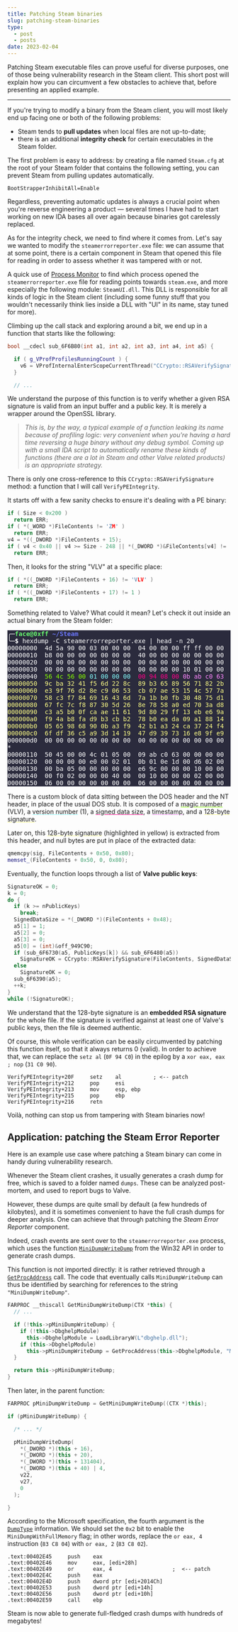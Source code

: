 ```yaml
---
title: Patching Steam binaries
slug: patching-steam-binaries
type:
  - post
  - posts
date: 2023-02-04
---
```


Patching Steam executable files can prove useful for diverse purposes, one of those being vulnerability research in the Steam client. This short post will explain how you can circumvent a few obstacles to achieve that, before presenting an applied example.

<!--more-->

---

If you're trying to modify a binary from the Steam client, you will most likely end up facing one or both of the following problems:

* Steam tends to **pull updates** when local files are not up-to-date;
* there is an additional **integrity check** for certain executables in the Steam folder.

The first problem is easy to address: by creating a file named `Steam.cfg` at the root of your Steam folder that contains the following setting,
you can prevent Steam from pulling updates automatically.

```
BootStrapperInhibitAll=Enable
```

Regardless, preventing automatic updates is always a crucial point when you're reverse engineering a product &mdash; several times I have had to start working on new IDA bases all over again because binaries got carelessly replaced.

As for the integrity check, we need to find where it comes from. Let's say we wanted to modify the `steamerrorreporter.exe` file: we can assume that at some point, there is a certain component in Steam that opened this file for reading in order to assess whether it was tampered with or not.

A quick use of [Process Monitor](https://learn.microsoft.com/en-us/sysinternals/downloads/procmon) to find which process opened the `steamerrorreporter.exe` file for reading points towards `steam.exe`, and more especially the following module: `SteamUI.dll`. This DLL is responsible for all kinds of logic in the Steam client (including some funny stuff that you wouldn't necessarily think lies inside a DLL with "UI" in its name, stay tuned for more).

Climbing up the call stack and exploring around a bit, we end up in a function that starts like the following:

```cpp
bool __cdecl sub_6F6B80(int a1, int a2, int a3, int a4, int a5) {

  if ( g_VProfProfilesRunningCount ) {
    v6 = VProfInternalEnterScopeCurrentThread("CCrypto::RSAVerifySignature");
  }

  // ...
```

We understand the purpose of this function is to verify whether a given RSA signature is valid from an input buffer and a public key. It is merely a wrapper around the OpenSSL library.

> *This is, by the way, a typical example of a function leaking its name because of profiling logic: very convenient when you're having a hard time reversing a huge binary without any debug symbol. Coming up with a small IDA script to automatically rename these kinds of functions (there are a lot in Steam and other Valve related products) is an appropriate strategy.*

There is only one cross-reference to this `CCrypto::RSAVerifySignature` method: a function that I will call `VerifyPEIntegrity`.

It starts off with a few sanity checks to ensure it's dealing with a PE binary:

```cpp
if ( Size < 0x200 )
  return ERR;
if ( *(_WORD *)FileContents != 'ZM' )
  return ERR;
v4 = *((_DWORD *)FileContents + 15);
if ( v4 < 0x40 || v4 >= Size - 248 || *(_DWORD *)&FileContents[v4] != 'EP' )
  return ERR;
```

Then, it looks for the string "VLV" at a specific place:

```cpp
if ( *((_DWORD *)FileContents + 16) != 'VLV' )
  return ERR;
if ( *((_DWORD *)FileContents + 17) != 1 )
  return ERR;
```

Something related to Valve? What could it mean? Let's check it out inside an actual binary from the Steam folder:

<pre style="background:rgba(20,20,40,0.9); white-space: pre;">
<span style="color:#fff">╭─</span><b><span style="color:#67F86F">face@0xff</span></b><span style="color:#fff"> </span><b><span style="color:#6A76FB">~/Steam </span></b><span style="color:#fff"></span>
<span style="color:#fff">╰─</span><b><span style="color:#fff">$</span></b><span style="color:#fff"> hexdump -C steamerrorreporter.exe | head -n 20</span>
<span style="color:#fff">00000000  4d 5a 90 00 03 00 00 00  04 00 00 00 ff ff 00 00  |MZ..............|</span>
<span style="color:#fff">00000010  b8 00 00 00 00 00 00 00  40 00 00 00 00 00 00 00  |........@.......|</span>
<span style="color:#fff">00000020  00 00 00 00 00 00 00 00  00 00 00 00 00 00 00 00  |................|</span>
<span style="color:#fff">00000030  00 00 00 00 00 00 00 00  00 00 00 00 10 01 00 00  |................|</span>
<span style="color:#fff">00000040  </span><span style="color:#8f0">56 4c 56 00</span> <span style="color:#8ff">01 00 00 00</span>  <span style="color:#f08">00 94 08 00</span> <span style="color:#f8f">0b ab c0 63</span>  <span style="color:#fff">|</span><span style="color:#8f0">VLV.</span><span style="color:#8ff">....</span><span style="color:#f08">....</span><span style="color:#f8f">...c</span><span style="color:#fff">|</span>
<span style="color:#ff8">00000050  9c ba 32 41 f5 6d 22 8c  89 b3 65 89 56 71 82 2b  |..2A.m"...e.Vq.+|</span>
<span style="color:#ff8">00000060  e3 9f 76 d2 8e c9 06 53  cb 07 ae 53 15 4c 57 7a  |..v....S...S.LWz|</span>
<span style="color:#ff8">00000070  58 c3 f7 84 69 16 43 6d  7a 1b b0 fb 30 48 75 d1  |X...i.Cmz...0Hu.|</span>
<span style="color:#ff8">00000080  67 fc 7c f8 87 30 5d 26  8e 78 58 a0 ed 70 3a d8  |g.|..0]&.xX..p:.|</span>
<span style="color:#ff8">00000090  c3 a5 b0 0f ca ae 11 61  9d 80 29 ff 13 eb e6 9a  |.......a..).....|</span>
<span style="color:#ff8">000000a0  f9 4a b8 fa d9 b3 cb b2  78 b0 ea da 09 a1 88 14  |.J......x.......|</span>
<span style="color:#ff8">000000b0  05 65 98 68 90 0b a3 f9  42 b1 a3 24 ca 37 24 f4  |.e.h....B..$.7$.|</span>
<span style="color:#ff8">000000c0  6f df 36 c5 a9 3d 14 19  47 d9 39 73 16 e8 9f e9  |o.6..=..G.9s....|</span>
<span style="color:#fff">000000d0  00 00 00 00 00 00 00 00  00 00 00 00 00 00 00 00  |................|</span>
<span style="color:#fff">*                                                                             </span>
<span style="color:#fff">00000110  50 45 00 00 4c 01 05 00  09 ab c0 63 00 00 00 00  |PE..L......c....|</span>
<span style="color:#fff">00000120  00 00 00 00 e0 00 02 01  0b 01 0e 1d 00 d6 02 00  |................|</span>
<span style="color:#fff">00000130  00 ba 05 00 00 00 00 00  e6 9c 00 00 00 10 00 00  |................|</span>
<span style="color:#fff">00000140  00 f0 02 00 00 00 40 00  00 10 00 00 00 02 00 00  |......@.........|</span>
<span style="color:#fff">00000150  06 00 00 00 00 00 00 00  06 00 00 00 00 00 00 00  |................|</span>
</pre>

There is a custom block of data sitting between the DOS header and the NT header, in place of the usual DOS stub. It is composed of a <span style="text-decoration:underline;text-decoration-color:#8f0">magic number</span> (VLV), a <span style="text-decoration:underline;text-decoration-color:#8ff">version number</span> (1), a <span style="text-decoration:underline;text-decoration-color:#f08">signed data size</span>, a <span style="text-decoration:underline;text-decoration-color:#f8f">timestamp</span>, and a <span style="text-decoration:underline;text-decoration-color:#ff8">128-byte signature</span>.

Later on, this <span style="text-decoration:underline;text-decoration-color:#ff8">128-byte signature</span> (highlighted in yellow) is extracted from this header, and null bytes are put in place of the extracted data:

```cpp
qmemcpy(sig, FileContents + 0x50, 0x80);
memset_(FileContents + 0x50, 0, 0x80);
```

Eventually, the function loops through a list of **Valve public keys**:

```cpp
SignatureOK = 0;
k = 0;
do {
  if (k >= nPublicKeys)
    break;
  SignedDataSize = *(_DWORD *)(FileContents + 0x48);
  a5[1] = 1;
  a5[2] = 0;
  a5[3] = 0;
  a5[0] = (int)&off_949C90;
  if (sub_6F6730(a5, PublicKeys[k]) && sub_6F6480(a5))
    SignatureOK = CCrypto::RSAVerifySignature(FileContents, SignedDataSize, sig, 128, a5);
  else
    SignatureOK = 0;
  sub_6F6390(a5);
  ++k;
}
while (!SignatureOK);
```

We understand that the 128-byte signature is an **embedded RSA signature** for the whole file. If the signature is verified against at least one of Valve's public keys, then the file is deemed authentic.

Of course, this whole verification can be easily circumvented by patching this function itself, so that it always returns 0 (valid). In order to achieve that, we can replace the `setz al` (`0F 94 C0`) in the epilog by a `xor eax, eax ; nop` (`31 C0 90`).

```
VerifyPEIntegrity+20F     setz    al          ; <-- patch
VerifyPEIntegrity+212     pop     esi
VerifyPEIntegrity+213     mov     esp, ebp
VerifyPEIntegrity+215     pop     ebp
VerifyPEIntegrity+216     retn
```

Voilà, nothing can stop us from tampering with Steam binaries now!


## Application: patching the Steam Error Reporter

Here is an example use case where patching a Steam binary can come in handy during vulnerability research.

Whenever the Steam client crashes, it usually generates a crash dump for free, which is saved to a folder named `dumps`. These can be analyzed post-mortem, and used to report bugs to Valve.

However, these dumps are quite small by default (a few hundreds of kilobytes), and it is sometimes convenient to have the full crash dumps for deeper analysis. One can achieve that through patching the *Steam Error Reporter* component.

Indeed, crash events are sent over to the `steamerrorreporter.exe` process, which uses the function [`MiniDumpWriteDump`](https://learn.microsoft.com/en-us/windows/win32/api/minidumpapiset/nf-minidumpapiset-minidumpwritedump) from the Win32 API in order to generate crash dumps.

This function is not imported directly: it is rather retrieved through a [`GetProcAddress`](https://learn.microsoft.com/en-us/windows/win32/api/libloaderapi/nf-libloaderapi-getprocaddress) call. The code that eventually calls `MiniDumpWriteDump` can thus be identified by searching for references to the string `"MiniDumpWriteDump"`.

```cpp
FARPROC __thiscall GetMiniDumpWriteDump(CTX *this) {
  // ...

  if (!this->pMiniDumpWriteDump) {
    if (!this->DbghelpModule)
      this->DbghelpModule = LoadLibraryW(L"dbghelp.dll");
    if (this->DbghelpModule)
      this->pMiniDumpWriteDump = GetProcAddress(this->DbghelpModule, "MiniDumpWriteDump");
  }

  return this->pMiniDumpWriteDump;
}
```

Then later, in the parent function:

```cpp
FARPROC pMiniDumpWriteDump = GetMiniDumpWriteDump((CTX *)this);

if (pMiniDumpWriteDump) {

  /* ... */

  pMiniDumpWriteDump(
    *(_DWORD *)(this + 16),
    *(_DWORD *)(this + 20),
    *(_DWORD *)(this + 131404),
    *(_DWORD *)(this + 40) | 4,
    v22,
    v27,
    0
  );

}
```

According to the Microsoft specification, the fourth argument is the [`DumpType`](https://learn.microsoft.com/en-us/windows/win32/api/minidumpapiset/ne-minidumpapiset-minidump_type) information. We should set the `0x2` bit to enable the `MiniDumpWithFullMemory` flag; in other words, replace the `or eax, 4` instruction (`83 C8 04`) with `or eax, 2` (`83 C8 02`).

```
.text:00402E45     push    eax
.text:00402E46     mov     eax, [edi+28h]
.text:00402E49     or      eax, 4                   ;  <-- patch
.text:00402E4C     push    eax
.text:00402E4D     push    dword ptr [edi+2014Ch]
.text:00402E53     push    dword ptr [edi+14h]
.text:00402E56     push    dword ptr [edi+10h]
.text:00402E59     call    ebp
```

Steam is now able to generate full-fledged crash dumps with hundreds of megabytes!
